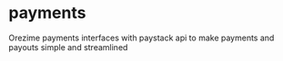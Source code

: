 # payments
Orezime payments interfaces with paystack api to make payments and payouts simple and streamlined 
